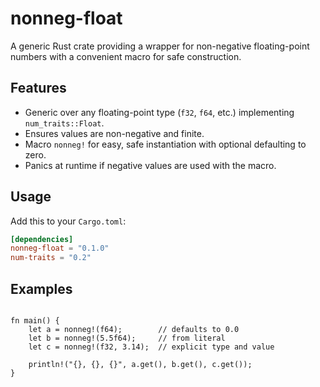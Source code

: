 # nonneg-float

A generic Rust crate providing a wrapper for non-negative floating-point numbers with a convenient macro for safe construction.

## Features

- Generic over any floating-point type (`f32`, `f64`, etc.) implementing `num_traits::Float`.
- Ensures values are non-negative and finite.
- Macro `nonneg!` for easy, safe instantiation with optional defaulting to zero.
- Panics at runtime if negative values are used with the macro.

## Usage

Add this to your `Cargo.toml`:

```toml
[dependencies]
nonneg-float = "0.1.0"
num-traits = "0.2"

```

## Examples

```use nonneg_float::{NonNegative, nonneg};

fn main() {
    let a = nonneg!(f64);        // defaults to 0.0
    let b = nonneg!(5.5f64);     // from literal
    let c = nonneg!(f32, 3.14);  // explicit type and value

    println!("{}, {}, {}", a.get(), b.get(), c.get());
} 
```